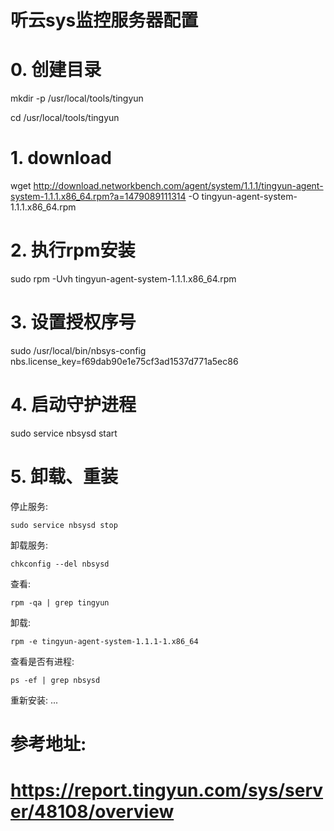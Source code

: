 # 听云sys监控服务器配置

# 0. 创建目录

mkdir -p /usr/local/tools/tingyun

cd /usr/local/tools/tingyun

# 1. download
wget http://download.networkbench.com/agent/system/1.1.1/tingyun-agent-system-1.1.1.x86_64.rpm?a=1479089111314 -O tingyun-agent-system-1.1.1.x86_64.rpm

# 2. 执行rpm安装

sudo rpm -Uvh tingyun-agent-system-1.1.1.x86_64.rpm

# 3. 设置授权序号

sudo /usr/local/bin/nbsys-config nbs.license_key=f69dab90e1e75cf3ad1537d771a5ec86

# 4. 启动守护进程

sudo service nbsysd start

# 5. 卸载、重装

停止服务:

	sudo service nbsysd stop

卸载服务:

	chkconfig --del nbsysd

查看:

	rpm -qa | grep tingyun

卸载:

	rpm -e tingyun-agent-system-1.1.1-1.x86_64


查看是否有进程:

	ps -ef | grep nbsysd


重新安装: ...


# 参考地址:

# https://report.tingyun.com/sys/server/48108/overview
